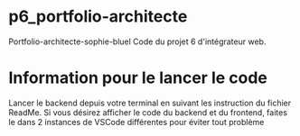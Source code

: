 # p6_portfolio-architecte

Portfolio-architecte-sophie-bluel
Code du projet 6 d'intégrateur web.

# Information pour le lancer le code
Lancer le backend depuis votre terminal en suivant les instruction du fichier ReadMe.
Si vous désirez afficher le code du backend et du frontend, faites le dans 2 instances de VSCode différentes pour éviter tout problème
